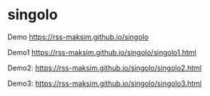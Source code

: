 # singolo

Demo https://rss-maksim.github.io/singolo

Demo1 https://rss-maksim.github.io/singolo/singolo1.html

Demo2: https://rss-maksim.github.io/singolo/singolo2.html

Demo3: https://rss-maksim.github.io/singolo/singolo3.html
